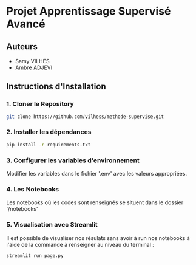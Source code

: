 # Projet Apprentissage Supervisé Avancé

## Auteurs
- Samy VILHES
- Ambre ADJEVI

## Instructions d'Installation

### 1. Cloner le Repository
```bash
git clone https://github.com/vilhess/methode-supervise.git
```

### 2. Installer les dépendances
```bash
pip install -r requirements.txt
```

### 3. Configurer les variables d'environnement
Modifier les variables dans le fichier '.env' avec les valeurs appropriées.

### 4. Les Notebooks

Les notebooks où les codes sont renseignés se situent dans le dossier '/notebooks'

### 5. Visualisation avec Streamlit

Il est possible de visualiser nos résulats sans avoir à run nos notebooks à l'aide de la commande à renseigner au niveau du terminal :

```bash
streamlit run page.py
```
